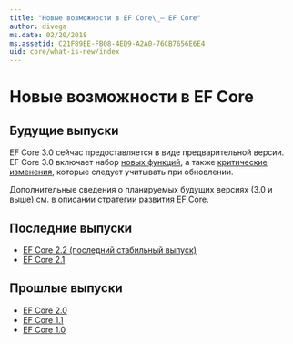 ```yaml
---
title: "Новые возможности в EF Core\_— EF Core"
author: divega
ms.date: 02/20/2018
ms.assetid: C21F89EE-FB08-4ED9-A2A0-76CB7656E6E4
uid: core/what-is-new/index
---
```


# <a name="what-is-new-in-ef-core"></a>Новые возможности в EF Core

## <a name="future-releases"></a>Будущие выпуски

EF Core 3.0 сейчас предоставляется в виде предварительной версии. EF Core 3.0 включает набор [новых функций](xref:core/what-is-new/ef-core-3.0/features), а также [критические изменения](xref:core/what-is-new/ef-core-3.0/breaking-changes), которые следует учитывать при обновлении.

Дополнительные сведения о планируемых будущих версиях (3.0 и выше) см. в описании [стратегии развития EF Core](xref:core/what-is-new/roadmap).

## <a name="recent-releases"></a>Последние выпуски

- [EF Core 2.2 (последний стабильный выпуск)](xref:core/what-is-new/ef-core-2.2)
- [EF Core 2.1](xref:core/what-is-new/ef-core-2.1)

## <a name="past-releases"></a>Прошлые выпуски

- [EF Core 2.0](xref:core/what-is-new/ef-core-2.0)
- [EF Core 1.1](xref:core/what-is-new/ef-core-1.1)
- [EF Core 1.0](xref:core/what-is-new/ef-core-1.0)
